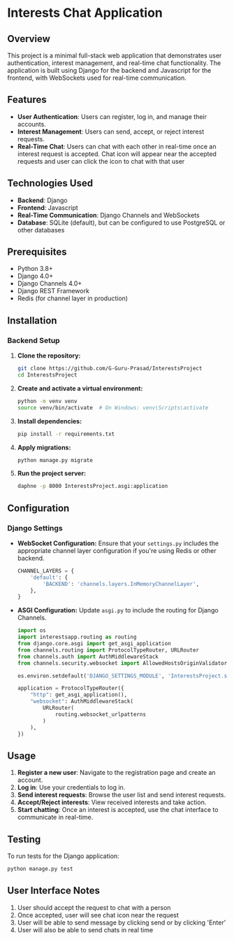 # Interests Chat Application

## Overview

This project is a minimal full-stack web application that demonstrates user authentication, interest management, and real-time chat functionality. The application is built using Django for the backend and Javascript for the frontend, with WebSockets used for real-time communication.

## Features

- **User Authentication**: Users can register, log in, and manage their accounts.
- **Interest Management**: Users can send, accept, or reject interest requests.
- **Real-Time Chat**: Users can chat with each other in real-time once an interest request is accepted. Chat icon will appear near the accepted requests and user can click the icon to chat with that user

## Technologies Used

- **Backend**: Django
- **Frontend**: Javascript
- **Real-Time Communication**: Django Channels and WebSockets
- **Database**: SQLite (default), but can be configured to use PostgreSQL or other databases

## Prerequisites

- Python 3.8+
- Django 4.0+
- Django Channels 4.0+
- Django REST Framework
- Redis (for channel layer in production)

## Installation

### Backend Setup

1. **Clone the repository:**

    ```bash
    git clone https://github.com/G-Guru-Prasad/InterestsProject
    cd InterestsProject
    ```

2. **Create and activate a virtual environment:**

    ```bash
    python -m venv venv
    source venv/bin/activate  # On Windows: venv\Scripts\activate
    ```

3. **Install dependencies:**

    ```bash
    pip install -r requirements.txt
    ```

4. **Apply migrations:**

    ```bash
    python manage.py migrate
    ```

5. **Run the project server:**

    ```bash
    daphne -p 8000 InterestsProject.asgi:application
    ```

## Configuration

### Django Settings

- **WebSocket Configuration:** Ensure that your `settings.py` includes the appropriate channel layer configuration if you're using Redis or other backend.

    ```python
    CHANNEL_LAYERS = {
        'default': {
            'BACKEND': 'channels.layers.InMemoryChannelLayer',
        },
    }
    ```

- **ASGI Configuration:** Update `asgi.py` to include the routing for Django Channels.

    ```python
    import os
    import interestsapp.routing as routing
    from django.core.asgi import get_asgi_application
    from channels.routing import ProtocolTypeRouter, URLRouter
    from channels.auth import AuthMiddlewareStack
    from channels.security.websocket import AllowedHostsOriginValidator

    os.environ.setdefault('DJANGO_SETTINGS_MODULE', 'InterestsProject.settings')

    application = ProtocolTypeRouter({
        "http": get_asgi_application(),
        "websocket": AuthMiddlewareStack(
            URLRouter(
                routing.websocket_urlpatterns
            )
        ),
    })
    ```

## Usage

1. **Register a new user**: Navigate to the registration page and create an account.
2. **Log in**: Use your credentials to log in.
3. **Send interest requests**: Browse the user list and send interest requests.
4. **Accept/Reject interests**: View received interests and take action.
5. **Start chatting**: Once an interest is accepted, use the chat interface to communicate in real-time.

## Testing

To run tests for the Django application:

```bash
python manage.py test
```

## User Interface Notes

1. User should accept the request to chat with a person
2. Once accepted, user will see chat icon near the request
3. User will be able to send message by clicking send or by clicking 'Enter'
4. User will also be able to send chats in real time 
